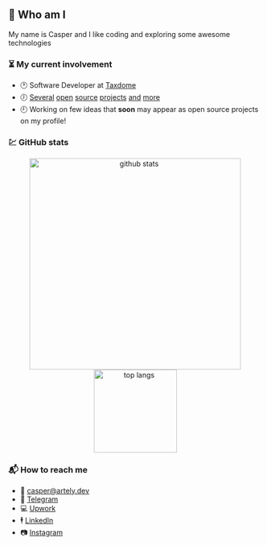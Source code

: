 ## :ghost: Who am I

My name is Casper and I like coding and exploring some awesome technologies

### :hourglass_flowing_sand: My current involvement

- :clock1: Software Developer at [Taxdome](https://taxdome.com/)
- :clock7: [Several](https://github.com/artelydev/twoeyes) [open](https://github.com/artelydev/gatsby-opinionated-starter) [source](https://github.com/artelydev/vue-cli-plugin-coffee) [projects](https://github.com/artelydev/secure-publish) [and](https://github.com/datacrafts-io/update-notifier-webpack) [more](https://github.com/datacrafts-io/eslint-config-airbnb-base-typescript-prettier)
- :clock9: Working on few ideas that **soon** may appear as open source projects on my profile!

### :chart: GitHub stats

<p align="center"> 
   <img src="https://github-readme-stats.vercel.app/api?username=cxspxr&show_icons=true&count_private=true&theme=vue" alt="github stats" width="420"/> 
   <img src="https://github-readme-stats.vercel.app/api/top-langs/?username=cxspxr&exclude_repo=mo,saleor&theme=vue&layout=compact&langs_count=10" alt="top langs" height="165" />
</p>

### :mailbox_with_mail: How to reach me
- :email: casper@artely.dev
- :speech_balloon: [Telegram](https://t.me/caspxr)
- :computer: [Upwork](https://upwork.com/fl/yaroslavcasper)
- :business_suit_levitating: [LinkedIn](https://www.linkedin.com/in/yaroslav-kasperovych-b1bb831b0/)
- :camera: [Instagram](https://instagram.com/meacasper)
